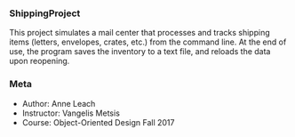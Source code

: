 ### ShippingProject
This project simulates a mail center that processes and tracks shipping items (letters, envelopes, crates, etc.) from the command line.  At the end of use, the program saves the inventory to a text file, and reloads the data upon reopening.

### Meta
- Author: Anne Leach
- Instructor: Vangelis Metsis
- Course: Object-Oriented Design Fall 2017


	

